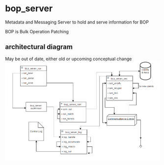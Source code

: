 # bop_server
Metadata and Messaging Server to hold and serve information for BOP

BOP is Bulk Operation Patching

## architectural diagram
May be out of date, either old or upcoming conceptual change
![Architectural diagram for bop_server](https://github.com/birm/bop_server/blob/master/bop_server_diagram.PNG?raw=true)
